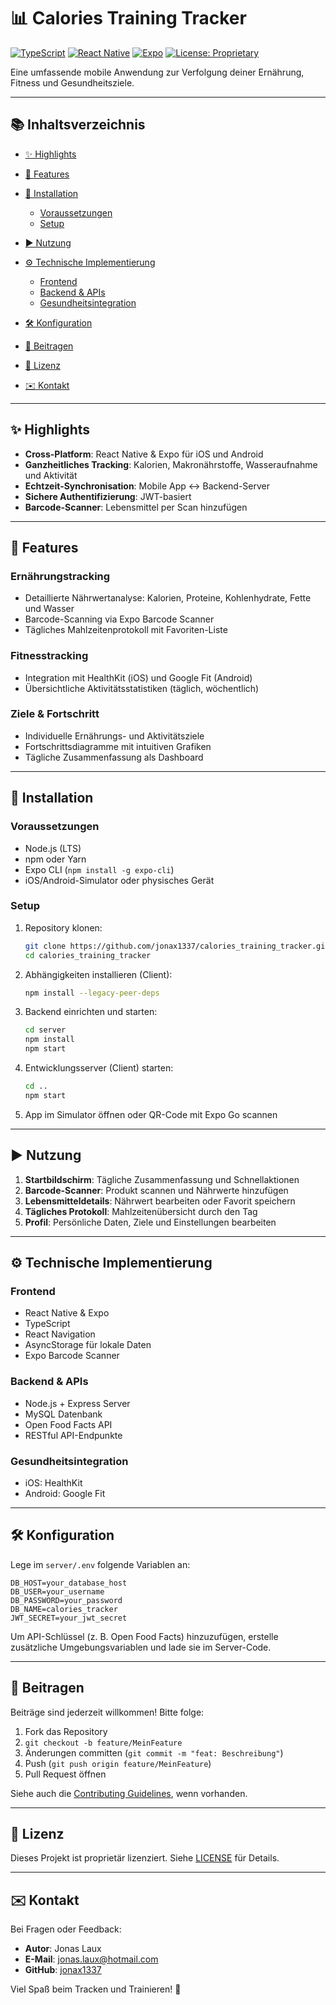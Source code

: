 # 📊 Calories Training Tracker

[![TypeScript](https://img.shields.io/badge/TypeScript-4.9-blue.svg)](https://www.typescriptlang.org/) [![React Native](https://img.shields.io/badge/React%20Native-0.71-blue.svg)](https://reactnative.dev/) [![Expo](https://img.shields.io/badge/Expo-47.0.0-lightgrey.svg)](https://expo.dev/) [![License: Proprietary](https://img.shields.io/badge/License-Proprietary-red.svg)](LICENSE)

Eine umfassende mobile Anwendung zur Verfolgung deiner Ernährung, Fitness und Gesundheitsziele.

---

## 📚 Inhaltsverzeichnis

* [✨ Highlights](#-highlights)
* [🚀 Features](#-features)
* [💾 Installation](#-installation)

  * [Voraussetzungen](#voraussetzungen)
  * [Setup](#setup)
* [▶️ Nutzung](#️-nutzung)
* [⚙️ Technische Implementierung](#️-technische-implementierung)

  * [Frontend](#frontend)
  * [Backend & APIs](#backend--apis)
  * [Gesundheitsintegration](#gesundheitsintegration)
* [🛠️ Konfiguration](#️-konfiguration)
* [🤝 Beitragen](#-beitragen)
* [📄 Lizenz](#-lizenz)
* [✉️ Kontakt](#️-kontakt)

---

## ✨ Highlights

* **Cross-Platform**: React Native & Expo für iOS und Android
* **Ganzheitliches Tracking**: Kalorien, Makronährstoffe, Wasseraufnahme und Aktivität
* **Echtzeit-Synchronisation**: Mobile App ↔️ Backend-Server
* **Sichere Authentifizierung**: JWT-basiert
* **Barcode-Scanner**: Lebensmittel per Scan hinzufügen

---

## 🚀 Features

### Ernährungstracking

* Detaillierte Nährwertanalyse: Kalorien, Proteine, Kohlenhydrate, Fette und Wasser
* Barcode-Scanning via Expo Barcode Scanner
* Tägliches Mahlzeitenprotokoll mit Favoriten-Liste

### Fitnesstracking

* Integration mit HealthKit (iOS) und Google Fit (Android)
* Übersichtliche Aktivitätsstatistiken (täglich, wöchentlich)

### Ziele & Fortschritt

* Individuelle Ernährungs- und Aktivitätsziele
* Fortschrittsdiagramme mit intuitiven Grafiken
* Tägliche Zusammenfassung als Dashboard

---

## 💾 Installation

### Voraussetzungen

* Node.js (LTS)
* npm oder Yarn
* Expo CLI (`npm install -g expo-cli`)
* iOS/Android-Simulator oder physisches Gerät

### Setup

1. Repository klonen:

   ```bash
   git clone https://github.com/jonax1337/calories_training_tracker.git
   cd calories_training_tracker
   ```
2. Abhängigkeiten installieren (Client):

   ```bash
   npm install --legacy-peer-deps
   ```
3. Backend einrichten und starten:

   ```bash
   cd server
   npm install
   npm start
   ```
4. Entwicklungsserver (Client) starten:

   ```bash
   cd ..
   npm start
   ```
5. App im Simulator öffnen oder QR-Code mit Expo Go scannen

---

## ▶️ Nutzung

1. **Startbildschirm**: Tägliche Zusammenfassung und Schnellaktionen
2. **Barcode-Scanner**: Produkt scannen und Nährwerte hinzufügen
3. **Lebensmitteldetails**: Nährwert bearbeiten oder Favorit speichern
4. **Tägliches Protokoll**: Mahlzeitenübersicht durch den Tag
5. **Profil**: Persönliche Daten, Ziele und Einstellungen bearbeiten

---

## ⚙️ Technische Implementierung

### Frontend

* React Native & Expo
* TypeScript
* React Navigation
* AsyncStorage für lokale Daten
* Expo Barcode Scanner

### Backend & APIs

* Node.js + Express Server
* MySQL Datenbank
* Open Food Facts API
* RESTful API-Endpunkte

### Gesundheitsintegration

* iOS: HealthKit
* Android: Google Fit

---

## 🛠️ Konfiguration

Lege im `server/.env` folgende Variablen an:

```dotenv
DB_HOST=your_database_host
DB_USER=your_username
DB_PASSWORD=your_password
DB_NAME=calories_tracker
JWT_SECRET=your_jwt_secret
```

Um API-Schlüssel (z. B. Open Food Facts) hinzuzufügen, erstelle zusätzliche Umgebungsvariablen und lade sie im Server-Code.

---

## 🤝 Beitragen

Beiträge sind jederzeit willkommen! Bitte folge:

1. Fork das Repository
2. `git checkout -b feature/MeinFeature`
3. Änderungen committen (`git commit -m "feat: Beschreibung"`)
4. Push (`git push origin feature/MeinFeature`)
5. Pull Request öffnen

Siehe auch die [Contributing Guidelines](CONTRIBUTING.md), wenn vorhanden.

---

## 📄 Lizenz

Dieses Projekt ist proprietär lizenziert. Siehe [LICENSE](LICENSE.md) für Details.

---

## ✉️ Kontakt

Bei Fragen oder Feedback:

* **Autor**: Jonas Laux
* **E-Mail**: [jonas.laux@hotmail.com](mailto:jonas.laux@hotmail.com)
* **GitHub**: [jonax1337](https://github.com/jonax1337)

Viel Spaß beim Tracken und Trainieren! 🚀
